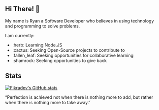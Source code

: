 ## Hi There! :wave:

My name is Ryan a Software Developer who believes in using technology and programming to solve problems.  

I am currently:

<ul>
  <li>:herb: Learning Node.JS</li>
  <li>:cactus: Seeking Open-Source projects to contribute to</li>
  <li>:fallen_leaf: Seeking opportunities for collaborative learning</li>
   <li>:shamrock: Seeking opportunities to give back</li>
</ul>

## Stats

[![Fikradev's GitHub stats](https://github-readme-stats.vercel.app/api?username=fikradev)](https://github.com/fikradev/github-readme-stats)


“Perfection is achieved not when there is nothing more to add, but rather when there is nothing more to take away.”

